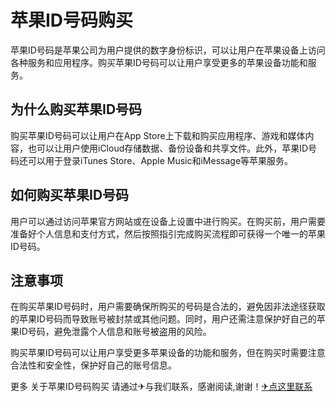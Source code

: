# 苹果ID号码购买

苹果ID号码是苹果公司为用户提供的数字身份标识，可以让用户在苹果设备上访问各种服务和应用程序。购买苹果ID号码可以让用户享受更多的苹果设备功能和服务。

## 为什么购买苹果ID号码

购买苹果ID号码可以让用户在App Store上下载和购买应用程序、游戏和媒体内容，也可以让用户使用iCloud存储数据、备份设备和共享文件。此外，苹果ID号码还可以用于登录iTunes Store、Apple Music和iMessage等苹果服务。

## 如何购买苹果ID号码

用户可以通过访问苹果官方网站或在设备上设置中进行购买。在购买前，用户需要准备好个人信息和支付方式，然后按照指引完成购买流程即可获得一个唯一的苹果ID号码。

## 注意事项

在购买苹果ID号码时，用户需要确保所购买的号码是合法的，避免因非法途径获取的苹果ID号码而导致账号被封禁或其他问题。同时，用户还需注意保护好自己的苹果ID号码，避免泄露个人信息和账号被盗用的风险。

购买苹果ID号码可以让用户享受更多苹果设备的功能和服务，但在购买时需要注意合法性和安全性，保护好自己的账号信息。

更多 关于苹果ID号码购买 请通过✈与我们联系，感谢阅读,谢谢！[✈点这里联系](https://1.k02.cc)